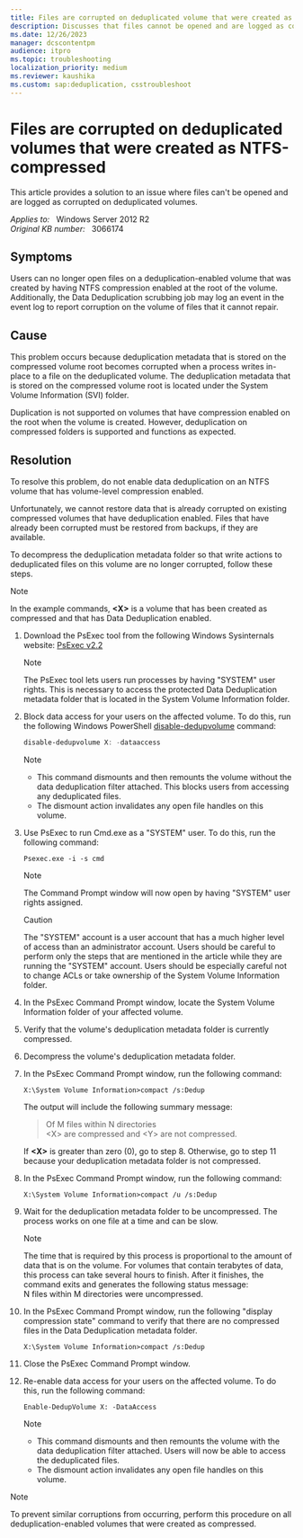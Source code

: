 ```yaml
---
title: Files are corrupted on deduplicated volume that were created as NTFS-compressed
description: Discusses that files cannot be opened and are logged as corrupted on deduplicated volumes that were created by having NTFS compression enabled. Provides a resolution.
ms.date: 12/26/2023
manager: dcscontentpm
audience: itpro
ms.topic: troubleshooting
localization_priority: medium
ms.reviewer: kaushika
ms.custom: sap:deduplication, csstroubleshoot
---
```

# Files are corrupted on deduplicated volumes that were created as NTFS-compressed

This article provides a solution to an issue where files can't be opened and are logged as corrupted on deduplicated volumes.

_Applies to:_ &nbsp; Windows Server 2012 R2  
_Original KB number:_ &nbsp; 3066174

## Symptoms

Users can no longer open files on a deduplication-enabled volume that was created by having NTFS compression enabled at the root of the volume. Additionally, the Data Deduplication scrubbing job may log an event in the event log to report corruption on the volume of files that it cannot repair.

## Cause

This problem occurs because deduplication metadata that is stored on the compressed volume root becomes corrupted when a process writes in-place to a file on the deduplicated volume. The deduplication metadata that is stored on the compressed volume root is located under the System Volume Information (SVI) folder.

Duplication is not supported on volumes that have compression enabled on the root when the volume is created. However, deduplication on compressed folders is supported and functions as expected.

## Resolution

To resolve this problem, do not enable data deduplication on an NTFS volume that has volume-level compression enabled.

Unfortunately, we cannot restore data that is already corrupted on existing compressed volumes that have deduplication enabled. Files that have already been corrupted must be restored from backups, if they are available.

To decompress the deduplication metadata folder so that write actions to deduplicated files on this volume are no longer corrupted, follow these steps.

> [!NOTE]
> In the example commands, **\<X>** is a volume that has been created as compressed and that has Data Deduplication enabled.

1. Download the PsExec tool from the following Windows Sysinternals website:
    [PsExec v2.2](/sysinternals/downloads/psexec)
    > [!NOTE]
    > The PsExec tool lets users run processes by having "SYSTEM" user rights. This is necessary to access the protected Data Deduplication metadata folder that is located in the System Volume Information folder.
2. Block data access for your users on the affected volume. To do this, run the following Windows PowerShell [disable-dedupvolume](/powershell/module/deduplication/disable-dedupvolume?view=win10-ps&preserve-view=true) command:

    ```powershell
    disable-dedupvolume X: -dataaccess
    ```  

    > [!NOTE]
    >
    > - This command dismounts and then remounts the volume without the data deduplication filter attached. This blocks users from accessing any deduplicated files.
    > - The dismount action invalidates any open file handles on this volume.

3. Use PsExec to run Cmd.exe as a "SYSTEM" user. To do this, run the following command:

    ```console
    Psexec.exe -i -s cmd
    ```  

    > [!NOTE]
    > The Command Prompt window will now open by having "SYSTEM" user rights assigned.

    > [!CAUTION]
    > The "SYSTEM" account is a user account that has a much higher level of access than an administrator account. Users should be careful to perform only the steps that are mentioned in the article while they are running the "SYSTEM" account. Users should be especially careful not to change ACLs or take ownership of the System Volume Information folder.
4. In the PsExec Command Prompt window, locate the System Volume Information folder of your affected volume.
5. Verify that the volume's deduplication metadata folder is currently compressed.
6. Decompress the volume's deduplication metadata folder.
7. In the PsExec Command Prompt window, run the following command:

    ```console
    X:\System Volume Information>compact /s:Dedup
    ```  

    The output will include the following summary message:

    > Of M files within N directories  
    > \<X> are compressed and \<Y> are not compressed.  

    If **\<X>**  is greater than zero (0), go to step 8. Otherwise, go to step 11 because your deduplication metadata folder is not compressed.
8. In the PsExec Command Prompt window, run the following command:

    ```console
    X:\System Volume Information>compact /u /s:Dedup
    ```  

9. Wait for the deduplication metadata folder to be uncompressed. The process works on one file at a time and can be slow.

    > [!NOTE]
    > The time that is required by this process is proportional to the amount of data that is on the volume. For volumes that contain terabytes of data, this process can take several hours to finish. After it finishes, the command exits and generates the following status message:  
    > N files within M directories were uncompressed.

10. In the PsExec Command Prompt window, run the following "display compression state" command to verify that there are no compressed files in the Data Deduplication metadata folder.

    ```console
    X:\System Volume Information>compact /s:Dedup
    ```  

11. Close the PsExec Command Prompt window.
12. Re-enable data access for your users on the affected volume. To do this, run the following command:

    ```console
    Enable-DedupVolume X: -DataAccess
    ```  

    > [!NOTE]
    >
    > - This command dismounts and then remounts the volume with the data deduplication filter attached. Users will now be able to access the deduplicated files.
    > - The dismount action invalidates any open file handles on this volume.

> [!NOTE]
> To prevent similar corruptions from occurring, perform this procedure on all deduplication-enabled volumes that were created as compressed.

